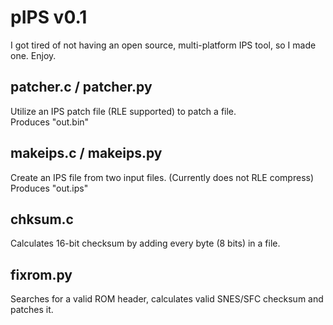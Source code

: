 # pIPS v0.1

I got tired of not having an open source, multi-platform IPS tool, so I made one. Enjoy.

## patcher.c / patcher.py

Utilize an IPS patch file (RLE supported) to patch a file.<br>
Produces "out.bin"

## makeips.c / makeips.py

Create an IPS file from two input files. (Currently does not RLE compress)<br>
Produces "out.ips"

## chksum.c 

Calculates 16-bit checksum by adding every byte (8 bits) in a file. 
## fixrom.py 

Searches for a valid ROM header, calculates valid SNES/SFC checksum and patches it.

